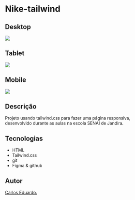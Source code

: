 # Nike-tailwind

## Desktop
![](./Captura%20de%20Tela%202025-06-16%20%C3%A0s%2016.11.26.png)

## Tablet
![](./Captura%20de%20Tela%202025-06-16%20%C3%A0s%2016.12.18.png)

## Mobile
![](./Captura%20de%20Tela%202025-06-16%20%C3%A0s%2016.13.14.png)

## Descrição
 Projeto usando tailwind.css para fazer uma página responsiva, desenvolvido durante as aulas na escola SENAI de Jandira.

 ## Tecnologias
* HTML
* Tailwind.css
* git
* Figma
& github

## Autor 
[Carlos Eduardo.](https://www.linkedin.com/in/carlos-eduardo-silva-pereira-a2413b353/)